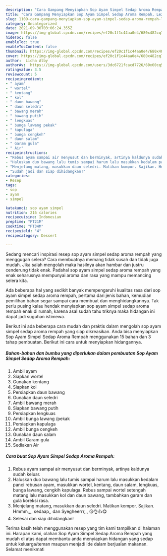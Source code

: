 ```yaml
---
description: "Cara Gampang Menyiapkan Sop Ayam Simpel Sedap Aroma Rempah, Lezat Sekali"
title: "Cara Gampang Menyiapkan Sop Ayam Simpel Sedap Aroma Rempah, Lezat Sekali"
slug: 1109-cara-gampang-menyiapkan-sop-ayam-simpel-sedap-aroma-rempah-lezat-sekali
category: Uncategorized
date: 2021-09-30T03:06:24.355Z
image: https://img-global.cpcdn.com/recipes/ef20c1f1c44aa0e4/680x482cq70/sop-ayam-simpel-sedap-aroma-rempah-foto-resep-utama.jpg
hideToc: false
enableToc: true
enableTocContent: false
thumbnail: https://img-global.cpcdn.com/recipes/ef20c1f1c44aa0e4/680x482cq70/sop-ayam-simpel-sedap-aroma-rempah-foto-resep-utama.jpg
cover: https://img-global.cpcdn.com/recipes/ef20c1f1c44aa0e4/680x482cq70/sop-ayam-simpel-sedap-aroma-rempah-foto-resep-utama.jpg
author:  Licha Alby
authorAv:  https://img-global.cpcdn.com/users/3dc6721fcacd7726/60x60cq50/avatar.jpg
ratingvalue: 3.5
reviewcount: 5
recipeingredient:
- " ayam"
- " wortel"
- " kentang"
- " kol"
- " daun bawang"
- " daun seledri"
- " bawang merah"
- " bawang putih"
- " lengkuas"
- " bunga lawang pekak"
- " kapulaga"
- " bunga cengkeh"
- " daun salam"
- " Garam gula"
- " Air"
recipeinstructions:
- "Rebus ayam sampai air menyusut dan berminyak, artinya kaldunya sudah keluar."
- "Haluskan duo bawang lalu tumis sampai harum lalu masukkan kedalam panci rebusan ayam, masukkan wortel, kentang, daun salam, lengkuas, bunga lawang, cengkih kapulaga. Rebus sampai wortel setengah matang lalu masukkan kol dan daun bawang, tambahkan garam dan gula koreksi rasa."
- "Menjelang matang, masukkan daun seledri. Matikan kompor. Sajikan. Hmmm,,,, sedaap,, dan Syegheerrr,,, 😘👌👍😋"
- "Sudah jadi dan siap dihidangkan!"
categories:
- Resep
tags:
- sop
- ayam
- simpel

katakunci: sop ayam simpel 
nutrition: 216 calories
recipecuisine: Indonesian
preptime: "PT21M"
cooktime: "PT34M"
recipeyield: "4"
recipecategory: Dessert

---
```



Sedang mencari inspirasi resep sop ayam simpel sedap aroma rempah yang menggugah selera? Cara membuatnya memang tidak susah dan tidak juga mudah. Jika salah mengolah maka hasilnya akan hambar dan justru cenderung tidak enak. Padahal sop ayam simpel sedap aroma rempah yang enak seharusnya mempunyai aroma dan rasa yang mampu memancing selera kita.




Ada beberapa hal yang sedikit banyak mempengaruhi kualitas rasa dari sop ayam simpel sedap aroma rempah, pertama dari jenis bahan, kemudian pemilihan bahan segar sampai cara membuat dan menghidangkannya. Tak perlu pusing kalau hendak menyiapkan sop ayam simpel sedap aroma rempah enak di rumah, karena asal sudah tahu triknya maka hidangan ini dapat jadi suguhan istimewa.


Berikut ini ada beberapa cara mudah dan praktis dalam mengolah sop ayam simpel sedap aroma rempah yang siap dikreasikan. Anda bisa menyiapkan Sop Ayam Simpel Sedap Aroma Rempah menggunakan 15 bahan dan 3 tahap pembuatan. Berikut ini cara untuk menyiapkan hidangannya.

<!--inarticleads1-->

##### Bahan-bahan dan bumbu yang diperlukan dalam pembuatan Sop Ayam Simpel Sedap Aroma Rempah:

1. Ambil  ayam
1. Siapkan  wortel
1. Gunakan  kentang
1. Siapkan  kol
1. Persiapkan  daun bawang
1. Gunakan  daun seledri
1. Ambil  bawang merah
1. Siapkan  bawang putih
1. Persiapkan  lengkuas
1. Ambil  bunga lawang /pekak
1. Persiapkan  kapulaga
1. Ambil  bunga cengkeh
1. Gunakan  daun salam
1. Ambil  Garam gula
1. Sediakan  Air




<!--inarticleads2-->

##### Cara buat Sop Ayam Simpel Sedap Aroma Rempah:

1. Rebus ayam sampai air menyusut dan berminyak, artinya kaldunya sudah keluar.
1. Haluskan duo bawang lalu tumis sampai harum lalu masukkan kedalam panci rebusan ayam, masukkan wortel, kentang, daun salam, lengkuas, bunga lawang, cengkih kapulaga. Rebus sampai wortel setengah matang lalu masukkan kol dan daun bawang, tambahkan garam dan gula koreksi rasa.
1. Menjelang matang, masukkan daun seledri. Matikan kompor. Sajikan. Hmmm,,,, sedaap,, dan Syegheerrr,,, 😘👌👍😋
1. Selesai dan siap dihidangkan!



Terima kasih telah menggunakan resep yang tim kami tampilkan di halaman ini. Harapan kami, olahan Sop Ayam Simpel Sedap Aroma Rempah yang mudah di atas dapat membantu anda menyiapkan hidangan yang sedap untuk keluarga/teman maupun menjadi ide dalam berjualan makanan. Selamat menikmati
